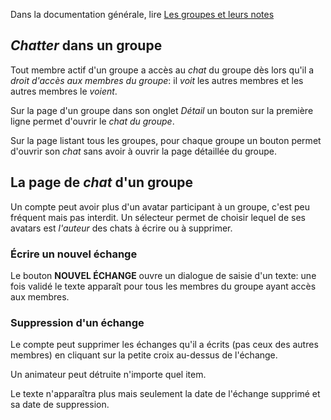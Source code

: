 Dans la documentation générale, lire <a href="$$/appli/groupes.html" target="_blank">Les groupes et leurs notes</a>

## _Chatter_ dans un groupe
Tout membre actif d'un groupe a accès au _chat_ du groupe dès lors qu'il a _droit d'accès aux membres du groupe_: il _voit_ les autres membres et les autres membres le _voient_.

Sur la page d'un groupe dans son onglet _Détail_ un bouton sur la première ligne permet d'ouvrir le _chat du groupe_.

Sur la page listant tous les groupes, pour chaque groupe un bouton permet d'ouvrir son _chat_ sans avoir à ouvrir la page détaillée du groupe.

## La page de _chat_ d'un groupe
Un compte peut avoir plus d'un avatar participant à un groupe, c'est peu fréquent mais pas interdit. Un sélecteur permet de choisir lequel de ses avatars est _l'auteur_ des chats à écrire ou à supprimer.

### Écrire un nouvel échange
Le bouton **NOUVEL ÉCHANGE** ouvre un dialogue de saisie d'un texte: une fois validé le texte apparaît pour tous les membres du groupe ayant accès aux membres.

### Suppression d'un échange
Le compte peut supprimer les échanges qu'il a écrits (pas ceux des autres membres) en cliquant sur la petite croix au-dessus de l'échange.

Un animateur peut détruite n'importe quel item.

Le texte n'apparaîtra plus mais seulement la date de l'échange supprimé et sa date de suppression.

